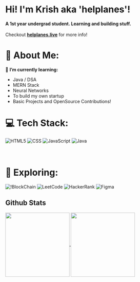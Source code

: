 # Hi! I'm Krish aka 'helplanes'!
**A 1st year undergrad student. Learning and building stuff.** <br><br>
Checkout <a href="https://helplanes.live/">**helplanes.live**</a> for more info!

  # 💫 About Me:
🌱 **I’m currently learning:**
   - Java / DSA
   - MERN Stack
   - Neural Networks
   - To build my own startup
   - Basic Projects and OpenSource Contributions! 


# 💻 Tech Stack:
![HTML5](https://img.shields.io/badge/html5-%23E34F26.svg?style=for-the-badge&logo=html5&logoColor=white) ![CSS](https://img.shields.io/badge/CSS-239120?&style=for-the-badge&logo=css3&logoColor=white) ![JavaScript](https://img.shields.io/badge/JavaScript-323330?style=for-the-badge&logo=javascript&logoColor=F7DF1E) ![Java](https://img.shields.io/badge/Java-ED8B00?style=for-the-badge&logo=openjdk&logoColor=white)<br>
<br><br>
# 🚂 Exploring:
![!BlockChain](https://img.shields.io/badge/BlockChain-000000?style=for-the-badge&logo=bitcoin&logoColor=white) ![LeetCode](https://img.shields.io/badge/-LeetCode-FFA116?style=for-the-badge&logo=LeetCode&logoColor=black) ![HackerRank](https://img.shields.io/badge/-Hackerrank-2EC866?style=for-the-badge&logo=HackerRank&logoColor=white) ![Figma](https://img.shields.io/badge/Figma-F24E1E?style=for-the-badge&logo=figma&logoColor=white)

</div>

## Github Stats
<a href="https://github.com/helplanes/github-readme-stats">
  <img height=200 align="center" src="https://github-readme-stats.vercel.app/api?username=helplanes&show_icons=true&theme=radical" />
</a><a href="https://github.com/helplanes/convoychat">
  <img height=200 align="center" src="https://github-readme-stats.vercel.app/api/top-langs/?username=helplanes&layout=compact&theme=radical" />
</a>
<br>

